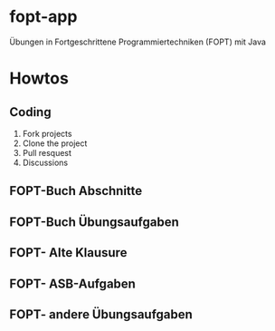 # fopt-app
Übungen in Fortgeschrittene Programmiertechniken (FOPT) mit Java


# Howtos
##  Coding
1. Fork projects
2. Clone the project
3. Pull resquest
4. Discussions

## FOPT-Buch  Abschnitte


## FOPT-Buch Übungsaufgaben

## FOPT- Alte Klausure

## FOPT- ASB-Aufgaben

## FOPT- andere Übungsaufgaben
